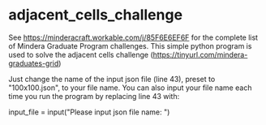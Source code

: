 # adjacent_cells_challenge

See https://minderacraft.workable.com/j/85F6E6EF6F for the complete list of Mindera Graduate Program challenges.
This simple python program is used to solve the adjacent cells challenge (https://tinyurl.com/mindera-graduates-grid)

Just change the name of the input json file (line 43), preset to "100x100.json", to your file name.
You can also input your file name each time you run the program by replacing line 43 with:
 
input_file = input("Please input json file name: ")

